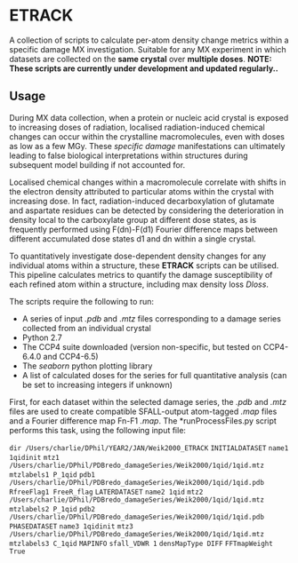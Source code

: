 # ETRACK

A collection of scripts to calculate per-atom density change metrics within a specific damage MX investigation.
Suitable for any MX experiment in which datasets are collected on the **same crystal** over **multiple doses**.
**NOTE: These scripts are currently under development and updated regularly..**

## Usage

During MX data collection, when a protein or nucleic acid crystal is exposed to increasing doses of radiation, localised radiation-induced chemical changes can occur within the crystalline macromolecules, even with doses as low as a few MGy. These *specific damage* manifestations can ultimately leading to false biological interpretations within structures during subsequent model building if not accounted for. 

Localised chemical changes within a macromolecule correlate with shifts in the electron density attributed to particular atoms within the crystal with increasing dose. In fact, radiation-induced decarboxylation of glutamate and aspartate residues can be detected by considering the deterioration in density local to the carboxylate group at different dose states, as is frequently performed using F(dn)-F(d1) Fourier difference maps between different accumulated dose states d1 and dn within a single crystal.

To quantitatively investigate dose-dependent density changes for any individual atoms within a structure, these **ETRACK** scripts can be utilised. This pipeline calculates metrics to quantify the damage susceptibility of each refined atom within a structure, including max density loss *Dloss*.

The scripts require the following to run:

- A series of input *.pdb* and *.mtz* files corresponding to a damage series collected from an individual crystal
- Python 2.7 
- The CCP4 suite downloaded (version non-specific, but tested on CCP4-6.4.0 and CCP4-6.5)
- The *seaborn* python plotting library
- A list of calculated doses for the series for full quantitative analysis (can be set to increasing integers if unknown)

First, for each dataset within the selected damage series, the *.pdb* and *.mtz* files are used to create compatible SFALL-output atom-tagged *.map* files and a Fourier difference map Fn-F1 *.map*. The *runProcessFiles.py script performs this task, using the following input file:

`dir /Users/charlie/DPhil/YEAR2/JAN/Weik2000_ETRACK`
`INITIALDATASET`
`name1 1qidinit`
`mtz1 /Users/charlie/DPhil/PDBredo_damageSeries/Weik2000/1qid/1qid.mtz`
`mtzlabels1 P_1qid`
`pdb1 /Users/charlie/DPhil/PDBredo_damageSeries/Weik2000/1qid/1qid.pdb`
`RfreeFlag1 FreeR_flag`
`LATERDATASET`
`name2 1qid`
`mtz2 /Users/charlie/DPhil/PDBredo_damageSeries/Weik2000/1qid/1qid.mtz`
`mtzlabels2 P_1qid`
`pdb2 /Users/charlie/DPhil/PDBredo_damageSeries/Weik2000/1qid/1qid.pdb`
`PHASEDATASET`
`name3 1qidinit`
`mtz3 /Users/charlie/DPhil/PDBredo_damageSeries/Weik2000/1qid/1qid.mtz`
`mtzlabels3 C_1qid`
`MAPINFO`
`sfall_VDWR 1`
`densMapType DIFF`
`FFTmapWeight True`
